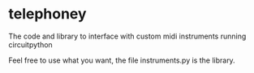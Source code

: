 # telephoney
The code and library to interface with custom midi instruments running circuitpython

Feel free to use what you want, the file instruments.py is the library.
